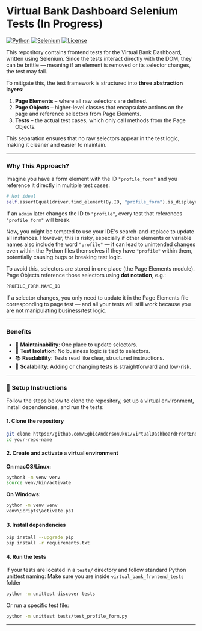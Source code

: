 # Virtual Bank Dashboard Selenium Tests (In Progress)

[![Python](https://img.shields.io/badge/python-3.8%2B-blue)](https://www.python.org/)
[![Selenium](https://img.shields.io/badge/selenium-tested-green)](https://www.selenium.dev/)
[![License](https://img.shields.io/badge/license-MIT-blue.svg)](LICENSE)


This repository contains frontend tests for the Virtual Bank Dashboard, written using Selenium. Since the tests interact directly with the DOM, they can be brittle — meaning if an element is removed or its selector changes, the test may fail.

To mitigate this, the test framework is structured into **three abstraction layers**:

1. **Page Elements** – where all raw selectors are defined.
2. **Page Objects** – higher-level classes that encapsulate actions on the page and reference selectors from Page Elements.
3. **Tests** – the actual test cases, which only call methods from the Page Objects.

This separation ensures that no raw selectors appear in the test logic, making it cleaner and easier to maintain.

---

### Why This Approach?

Imagine you have a form element with the ID `"profile_form"` and you reference it directly in multiple test cases:

```python
# Not ideal
self.assertEqual(driver.find_element(By.ID, "profile_form").is_displayed(), True)
```

If an `admin` later changes the ID to `"profile"`, every test that references `"profile_form"` will break.

Now, you might be tempted to use your IDE's search-and-replace to update all instances. However, this is risky, especially if other elements or variable names also include the word `"profile"` — it can lead to unintended changes even within the Python files themselves if they have `"profile"` within them, potentially causing bugs or breaking test logic.

To avoid this, selectors are stored in one place (the Page Elements module). Page Objects reference those selectors using **dot notation**, e.g.:

```python
PROFILE_FORM.NAME_ID
```

If a selector changes, you only need to update it in the Page Elements file corresponding to page test — and all your tests will still work because you
are not manipulating business/test logic.

---

### Benefits

* 🔧 **Maintainability**: One place to update selectors.
* 🧪 **Test Isolation**: No business logic is tied to selectors.
* 📚 **Readability**: Tests read like clear, structured instructions.
* 🧱 **Scalability**: Adding or changing tests is straightforward and low-risk.


---

### 🧰 Setup Instructions

Follow the steps below to clone the repository, set up a virtual environment, install dependencies, and run the tests:

#### 1. **Clone the repository**

```bash
git clone https://github.com/EgbieAndersonUku1/virtualDashboardFrontEndTest.git .
cd your-repo-name
```

#### 2. **Create and activate a virtual environment**

**On macOS/Linux:**

```bash
python3 -m venv venv
source venv/bin/activate
```

**On Windows:**

```bash
python -m venv venv
venv\Scripts\activate.ps1
```

#### 3. **Install dependencies**

```bash
pip install --upgrade pip
pip install -r requirements.txt
```

#### 4. **Run the tests**

If your tests are located in a `tests/` directory and follow standard Python unittest naming:
Make sure you are inside `virtual_bank_frontend_tests` folder

```bash
python -m unittest discover tests
```

Or run a specific test file:

```bash
python -m unittest tests/test_profile_form.py
```

---